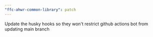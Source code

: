 ```yaml
---
"ffc-ahwr-common-library": patch
---
```


Update the husky hooks so they won't restrict github actions bot from updating main branch
